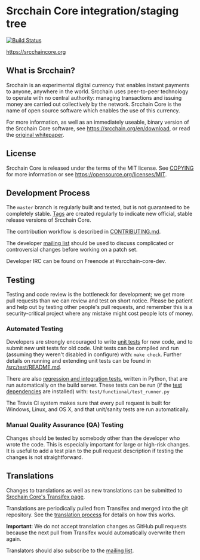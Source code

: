 Srcchain Core integration/staging tree
=====================================

[![Build Status](https://travis-ci.org/srcchain/srcchain.svg?branch=master)](https://travis-ci.org/srcchain/srcchain)

https://srcchaincore.org

What is Srcchain?
----------------

Srcchain is an experimental digital currency that enables instant payments to
anyone, anywhere in the world. Srcchain uses peer-to-peer technology to operate
with no central authority: managing transactions and issuing money are carried
out collectively by the network. Srcchain Core is the name of open source
software which enables the use of this currency.

For more information, as well as an immediately useable, binary version of
the Srcchain Core software, see https://srcchain.org/en/download, or read the
[original whitepaper](https://srcchaincore.org/srcchain.pdf).

License
-------

Srcchain Core is released under the terms of the MIT license. See [COPYING](COPYING) for more
information or see https://opensource.org/licenses/MIT.

Development Process
-------------------

The `master` branch is regularly built and tested, but is not guaranteed to be
completely stable. [Tags](https://github.com/srcchain/srcchain/tags) are created
regularly to indicate new official, stable release versions of Srcchain Core.

The contribution workflow is described in [CONTRIBUTING.md](CONTRIBUTING.md).

The developer [mailing list](https://lists.linuxfoundation.org/mailman/listinfo/srcchain-dev)
should be used to discuss complicated or controversial changes before working
on a patch set.

Developer IRC can be found on Freenode at #srcchain-core-dev.

Testing
-------

Testing and code review is the bottleneck for development; we get more pull
requests than we can review and test on short notice. Please be patient and help out by testing
other people's pull requests, and remember this is a security-critical project where any mistake might cost people
lots of money.

### Automated Testing

Developers are strongly encouraged to write [unit tests](src/test/README.md) for new code, and to
submit new unit tests for old code. Unit tests can be compiled and run
(assuming they weren't disabled in configure) with: `make check`. Further details on running
and extending unit tests can be found in [/src/test/README.md](/src/test/README.md).

There are also [regression and integration tests](/test), written
in Python, that are run automatically on the build server.
These tests can be run (if the [test dependencies](/test) are installed) with: `test/functional/test_runner.py`

The Travis CI system makes sure that every pull request is built for Windows, Linux, and OS X, and that unit/sanity tests are run automatically.

### Manual Quality Assurance (QA) Testing

Changes should be tested by somebody other than the developer who wrote the
code. This is especially important for large or high-risk changes. It is useful
to add a test plan to the pull request description if testing the changes is
not straightforward.

Translations
------------

Changes to translations as well as new translations can be submitted to
[Srcchain Core's Transifex page](https://www.transifex.com/projects/p/srcchain/).

Translations are periodically pulled from Transifex and merged into the git repository. See the
[translation process](doc/translation_process.md) for details on how this works.

**Important**: We do not accept translation changes as GitHub pull requests because the next
pull from Transifex would automatically overwrite them again.

Translators should also subscribe to the [mailing list](https://groups.google.com/forum/#!forum/srcchain-translators).
